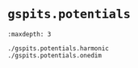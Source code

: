 # ``gspits.potentials``

```{toctree}
:maxdepth: 3

./gspits.potentials.harmonic
./gspits.potentials.onedim

```
